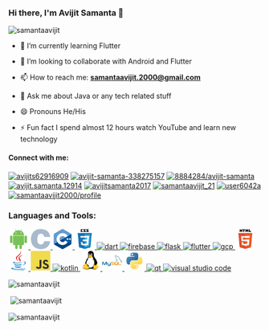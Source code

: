 ### Hi there, I'm Avijit Samanta 👋

<p align="left"> <img src="https://komarev.com/ghpvc/?username=samantaavijit&label=Profile%20views&color=0e75b6&style=flat" alt="samantaavijit" /> </p>

<!--
**samantaavijit/samantaavijit** is a ✨ _special_ ✨ repository because its `README.md` (this file) appears on your GitHub profile.
-->


- 🌱 I’m currently learning Flutter

- 👯 I’m looking to collaborate with Android and Flutter
- 📫 How to reach me: **samantaavijit.2000@gmail.com**
- 💬 Ask me about Java or any tech related stuff
- 😄 Pronouns He/His
- ⚡ Fun fact I spend almost 12 hours watch YouTube and learn new technology

<h4 align="left">Connect with me:</h4>
<p align="left">
<a href="https://twitter.com/avijits62916909" target="blank"><img align="center" src="https://1.bp.blogspot.com/-Qka7ttHkAIw/YD-iA54CeoI/AAAAAAAAJKg/TfW2-LIo2j45IqzsRlMqeD9JlASMDEufACLcBGAsYHQ/s0/twitter.png" alt="avijits62916909" height="40" width="40" /></a>
<a href="https://linkedin.com/in/avijit-samanta-338275157" target="blank"><img align="center" src="https://1.bp.blogspot.com/-FB0H_DLK3ik/YD-iAELi2jI/AAAAAAAAJKU/cJpKIm4cL2gTPEWy9McSQtypZMkZDTHEACLcBGAsYHQ/s0/linkedin.png" alt="avijit-samanta-338275157" height="40" width="40" /></a>
<a href="https://stackoverflow.com/users/8884284/avijit-samanta" target="blank"><img align="center" src="https://1.bp.blogspot.com/-iFOV1bI_vk4/YD-iAVMFteI/AAAAAAAAJKc/lHHaR-Uvzs45_dwAJZJwv_t718yoRIIIwCLcBGAsYHQ/s0/stackoverflow.png" alt="8884284/avijit-samanta" height="40" width="40" /></a>
<a href="https://fb.com/avijit.samanta.12914" target="blank"><img align="center" src="https://1.bp.blogspot.com/-mHYH9SCy6Es/YD-h_fKP0GI/AAAAAAAAJKQ/Ehkjv4UV-TQPSetI4FXke4OVf4rzU0jHQCLcBGAsYHQ/s0/facebook.png" alt="avijit.samanta.12914" height="40" width="40" /></a>
<a href="https://instagram.com/avijitsamanta2017" target="blank"><img align="center" src="https://1.bp.blogspot.com/-IcMqKgoEvCw/YD-h_X3bYlI/AAAAAAAAJKM/US6tO1s2Ys8xRDBSZurB-UMha763bRA8gCLcBGAsYHQ/s0/instagram.png" alt="avijitsamanta2017" height="40" width="40" /></a>
<a href="https://www.hackerrank.com/samantaavijit_21" target="blank"><img align="center" src="https://cdn.jsdelivr.net/npm/simple-icons@3.0.1/icons/hackerrank.svg" alt="samantaavijit_21" height="30" width="40" /></a>
<a href="https://www.leetcode.com/user6042a" target="blank"><img align="center" src="https://cdn.jsdelivr.net/npm/simple-icons@3.0.1/icons/leetcode.svg" alt="user6042a" height="30" width="40" /></a>
<a href="https://auth.geeksforgeeks.org/user/samantaavijit2000/profile" target="blank"><img align="center" src="https://1.bp.blogspot.com/-QQrZGPzgyUQ/YD-h_SQP3mI/AAAAAAAAJKI/UZeDau_lDJsyfKag1XuaQXOlsZqzRyMUgCLcBGAsYHQ/s0/geeksforgeeks.png" alt="samantaavijit2000/profile" height="40" width="40" /></a>
</p>


<h3 align="left">Languages and Tools:</h3>
<p align="left"> <a href="https://developer.android.com" target="_blank"> <img src="https://raw.githubusercontent.com/github/explore/80688e429a7d4ef2fca1e82350fe8e3517d3494d/topics/android/android.png" alt="android" width="40" height="40"/> </a> <a href="https://www.cprogramming.com/" target="_blank"> <img src="https://raw.githubusercontent.com/devicons/devicon/master/icons/c/c-original.svg" alt="c" width="40" height="40"/> </a> <a href="https://www.w3schools.com/cpp/" target="_blank"> <img src="https://raw.githubusercontent.com/devicons/devicon/master/icons/cplusplus/cplusplus-original.svg" alt="cplusplus" width="40" height="40"/> </a> <a href="https://www.w3schools.com/css/" target="_blank"> <img src="https://raw.githubusercontent.com/devicons/devicon/master/icons/css3/css3-original-wordmark.svg" alt="css3" width="40" height="40"/> </a> <a href="https://dart.dev" target="_blank"> <img src="https://www.vectorlogo.zone/logos/dartlang/dartlang-icon.svg" alt="dart" width="40" height="40"/> </a> <a href="https://firebase.google.com/" target="_blank"> <img src="https://www.vectorlogo.zone/logos/firebase/firebase-icon.svg" alt="firebase" width="40" height="40"/> </a> <a href="https://flask.palletsprojects.com/" target="_blank"> <img src="https://www.vectorlogo.zone/logos/pocoo_flask/pocoo_flask-icon.svg" alt="flask" width="40" height="40"/> </a> <a href="https://flutter.dev" target="_blank"> <img src="https://www.vectorlogo.zone/logos/flutterio/flutterio-icon.svg" alt="flutter" width="40" height="40"/> </a> <a href="https://cloud.google.com" target="_blank"> <img src="https://www.vectorlogo.zone/logos/google_cloud/google_cloud-icon.svg" alt="gcp" width="40" height="40"/> </a> <a href="https://www.w3.org/html/" target="_blank"> <img src="https://raw.githubusercontent.com/devicons/devicon/master/icons/html5/html5-original-wordmark.svg" alt="html5" width="40" height="40"/> </a> <a href="https://www.java.com" target="_blank"> <img src="https://raw.githubusercontent.com/devicons/devicon/master/icons/java/java-original.svg" alt="java" width="40" height="40"/> </a> <a href="https://developer.mozilla.org/en-US/docs/Web/JavaScript" target="_blank"> <img src="https://raw.githubusercontent.com/devicons/devicon/master/icons/javascript/javascript-original.svg" alt="javascript" width="40" height="40"/> </a> <a href="https://kotlinlang.org" target="_blank"> <img src="https://www.vectorlogo.zone/logos/kotlinlang/kotlinlang-icon.svg" alt="kotlin" width="40" height="40"/> </a> <a href="https://www.linux.org/" target="_blank"> <img src="https://raw.githubusercontent.com/devicons/devicon/master/icons/linux/linux-original.svg" alt="linux" width="40" height="40"/> </a> <a href="https://www.mysql.com/" target="_blank"> <img src="https://raw.githubusercontent.com/devicons/devicon/master/icons/mysql/mysql-original-wordmark.svg" alt="mysql" width="40" height="40"/> </a>  <a href="https://www.python.org" target="_blank"> <img src="https://raw.githubusercontent.com/devicons/devicon/master/icons/python/python-original.svg" alt="python" width="40" height="40"/> </a> <a href="https://www.qt.io/" target="_blank"> <img src="https://upload.wikimedia.org/wikipedia/commons/0/0b/Qt_logo_2016.svg" alt="qt" width="40" height="40"/> </a> <a href="https://www.qt.io/" target="_blank"> <img src="https://1.bp.blogspot.com/-yv1QgxMOX54/YD-iBByfHxI/AAAAAAAAJKk/jUU_OltBRYQfnWuwKmhCE3KVQD8oROp2wCLcBGAsYHQ/s0/visualstudiocode.png" alt="visual studio code" width="40" height="40"/> </a>      
</p>


<p><img align="center" src="https://github-readme-stats.vercel.app/api/top-langs?username=samantaavijit&theme=material-palenight&show_icons=true&locale=en&layout=compact" alt="samantaavijit" /></p>
<p>&nbsp;<img align="center" src="https://github-readme-stats.vercel.app/api?username=samantaavijit&theme=material-palenight&show_icons=true&locale=en" alt="samantaavijit" /></p>
<p><img align="center" src="https://github-readme-streak-stats.herokuapp.com/?user=samantaavijit&theme=material-palenight&show_icons=true" alt="samantaavijit" /></p>
